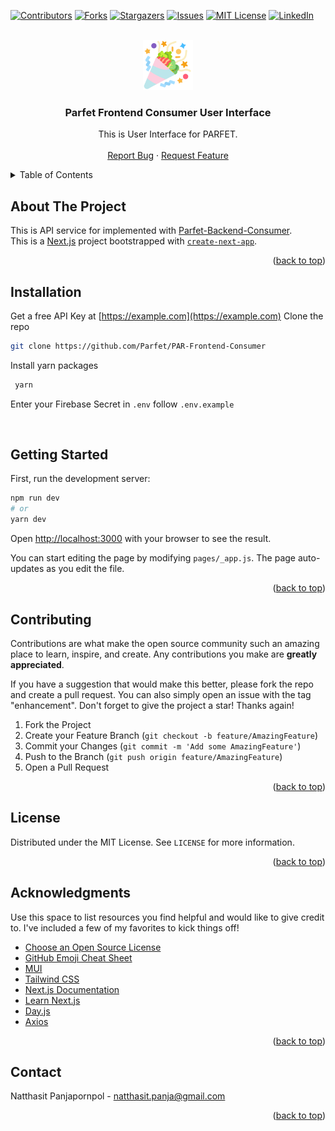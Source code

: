 <div id="top"></div>
<!--
*** Thanks for checking out the Best-README-Template. If you have a suggestion
*** that would make this better, please fork the repo and create a pull request
*** or simply open an issue with the tag "enhancement".
*** Don't forget to give the project a star!
*** Thanks again! Now go create something AMAZING! :D
-->



<!-- PROJECT SHIELDS -->
<!--
*** I'm using markdown "reference style" links for readability.
*** Reference links are enclosed in brackets [ ] instead of parentheses ( ).
*** See the bottom of this document for the declaration of the reference variables
*** for contributors-url, forks-url, etc. This is an optional, concise syntax you may use.
*** https://www.markdownguide.org/basic-syntax/#reference-style-links
-->
[![Contributors][contributors-shield]][contributors-url]
[![Forks][forks-shield]][forks-url]
[![Stargazers][stars-shield]][stars-url]
[![Issues][issues-shield]][issues-url]
[![MIT License][license-shield]][license-url]
[![LinkedIn][linkedin-shield]][linkedin-url]

<!-- PROJECT LOGO -->
<br />
<div align="center">
  <a href="https://github.com/Parfet/PAR-Frontend-Consumer">
    <img src="https://github.com/Parfet/PAR-Frontend-Consumer/blob/main/public/images/logo_parfet_512.png" alt="PARFET Logo" width="80" height="80">
  </a>

  <h3 align="center">Parfet Frontend Consumer User Interface</h3>

  <p align="center">
    This is User Interface for PARFET.
    <br />
    <br />
    <a href="https://github.com/Parfet/PAR-Frontend-Consumer/issues">Report Bug</a>
    ·
    <a href="https://github.com/Parfet/PAR-Frontend-Consumer/issues">Request Feature</a>
  </p>
</div>

<!-- TABLE OF CONTENTS -->
<details>
  <summary>Table of Contents</summary>
  <ol>
    <li>
      <a href="#about-the-project">About The Project</a>
    </li>
    <li>
      <a href="#installation">Installation</a>
      <a href="#getting-started">Getting Started</a>
    </li>
    <li><a href="#contributing">Contributing</a></li>
    <li><a href="#license">License</a></li>
    <li><a href="#acknowledgments">Acknowledgments</a></li>
    <li><a href="#contact">Contact</a></li>
  </ol>
</details>

<!-- ABOUT THE PROJECT -->
## About The Project

This is API service for implemented with [Parfet-Backend-Consumer](https://github.com/Parfet/PAR-Frontend-Consumer). <br />
This is a [Next.js](https://nextjs.org/) project bootstrapped with [`create-next-app`](https://github.com/vercel/next.js/tree/canary/packages/create-next-app).

<p align="right">(<a href="#top">back to top</a>)</p>

## Installation

Get a free API Key at [https://example.com](https://example.com)
Clone the repo
   ```sh
   git clone https://github.com/Parfet/PAR-Frontend-Consumer
   ```
Install yarn packages
   ```sh
    yarn
   ```
Enter your Firebase Secret in `.env` follow `.env.example`

<br>

## Getting Started

First, run the development server:

```bash
npm run dev
# or
yarn dev
```

Open [http://localhost:3000](http://localhost:3000) with your browser to see the result.

You can start editing the page by modifying `pages/_app.js`. The page auto-updates as you edit the file.

<p align="right">(<a href="#top">back to top</a>)</p>

<!-- CONTRIBUTING -->
## Contributing

Contributions are what make the open source community such an amazing place to learn, inspire, and create. Any contributions you make are **greatly appreciated**.

If you have a suggestion that would make this better, please fork the repo and create a pull request. You can also simply open an issue with the tag "enhancement".
Don't forget to give the project a star! Thanks again!

1. Fork the Project
2. Create your Feature Branch (`git checkout -b feature/AmazingFeature`)
3. Commit your Changes (`git commit -m 'Add some AmazingFeature'`)
4. Push to the Branch (`git push origin feature/AmazingFeature`)
5. Open a Pull Request

<p align="right">(<a href="#top">back to top</a>)</p>

<!-- LICENSE -->
## License

Distributed under the MIT License. See `LICENSE` for more information.

<p align="right">(<a href="#top">back to top</a>)</p>

<!-- ACKNOWLEDGMENTS -->
## Acknowledgments

Use this space to list resources you find helpful and would like to give credit to. I've included a few of my favorites to kick things off!

* [Choose an Open Source License](https://choosealicense.com)
* [GitHub Emoji Cheat Sheet](https://www.webpagefx.com/tools/emoji-cheat-sheet)
* [MUI](https://mui.com/)
* [Tailwind CSS](https://tailwindcss.com/)
* [Next.js Documentation](https://nextjs.org/docs)
* [Learn Next.js](https://nextjs.org/learn)
* [Day.js](https://day.js.org/)
* [Axios](https://github.com/axios/axios)

<p align="right">(<a href="#top">back to top</a>)</p>

<!-- CONTACT -->
## Contact

Natthasit Panjapornpol - natthasit.panja@gmail.com

<p align="right">(<a href="#top">back to top</a>)</p>

<!-- MARKDOWN LINKS & IMAGES -->
<!-- https://www.markdownguide.org/basic-syntax/#reference-style-links -->
[contributors-shield]: https://img.shields.io/github/contributors/parfet/PAR-Frontend-Consumer.svg?style=for-the-badge
[contributors-url]: https://github.com/parfet/PAR-Frontend-Consumer/graphs/contributors
[forks-shield]: https://img.shields.io/github/forks/parfet/PAR-Frontend-Consumer.svg?style=for-the-badge
[forks-url]: https://github.com/parfet/PAR-Frontend-Consumer/network/members
[stars-shield]: https://img.shields.io/github/stars/parfet/PAR-Frontend-Consumer.svg?style=for-the-badge
[stars-url]: https://github.com/parfet/PAR-Frontend-Consumer/stargazers
[issues-shield]: https://img.shields.io/github/issues/parfet/PAR-Frontend-Consumer.svg?style=for-the-badge
[issues-url]: https://github.com/parfet/PAR-Frontend-Consumer/issues
[license-shield]: https://img.shields.io/github/license/parfet/PAR-Frontend-Consumer.svg?style=for-the-badge
[license-url]: https://github.com/parfet/PAR-Frontend-Consumer/blob/main/LICENSE
[linkedin-shield]: https://img.shields.io/badge/-LinkedIn-black.svg?style=for-the-badge&logo=linkedin&colorB=555
[linkedin-url]: www.linkedin.com/in/natthasit-panjapornpol/